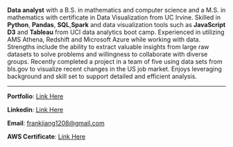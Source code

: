 **Data analyst** with a B.S. in mathematics and computer science and a M.S. in mathematics with certificate in Data Visualization from UC Irvine. Skilled in **Python**, **Pandas**, **SQL**,**Spark** and data visualization tools such as **JavaScript D3** and **Tableau** from UCI data analytics boot camp. Experienced in utilizing AMS Athena, Redshift and Microsoft Azure while working with data. Strengths include the ability to extract valuable insights from large raw datasets to solve problems and willingness to collaborate with diverse groups. Recently completed a project in a team of five using data sets from bls.gov to visualize recent changes in the US job market. Enjoys leveraging background and skill set to support detailed and efficient analysis.

-----------------------------------------------------------------------------------------------------------------------------------------------------------------------------------
**Portfolio**: [Link Here](https://shanjiang1208.netlify.app/)

**Linkedin**: [Link Here](https://www.linkedin.com/in/shan-jiang-3a221313a)

**Email**: frankjiang1208@gmail.com

**AWS Certificate**: [Link Here]([https://www.linkedin.com/in/shan-jiang-3a221313a](https://www.credly.com/badges/b0df5af2-dcb2-4afa-9308-2fe18c1c99da/public_url)https://www.credly.com/badges/b0df5af2-dcb2-4afa-9308-2fe18c1c99da/public_url)
